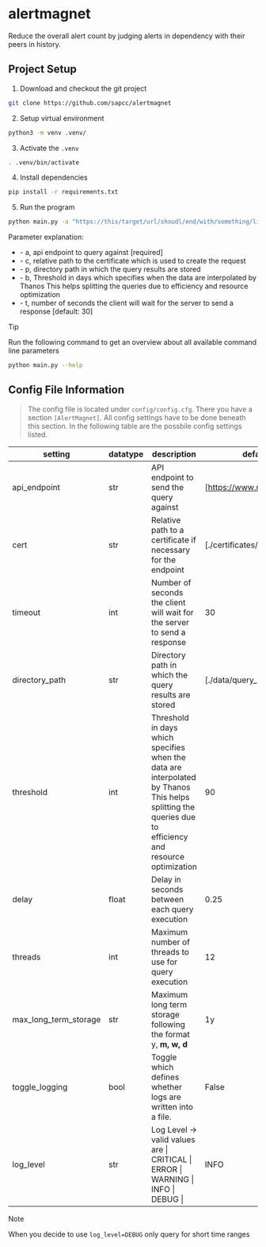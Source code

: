 # alertmagnet

Reduce the overall alert count by judging alerts in dependency with their peers in history.

## Project Setup

1. Download and checkout the git project

```bash
git clone https://github.com/sapcc/alertmagnet
```

2. Setup virtual environment

```bash
python3 -m venv .venv/
```

3. Activate the `.venv`

```bash
. .venv/bin/activate
```

4. Install dependencies

```bash
pip install -r requirements.txt
```

5. Run the program

```bash
python main.py -a "https://this/target/url/shoudl/end/with/something/like/api/v1/" -c "./relative_path_to_your_certificates_if_you_neew/certificate.pem" -p "/directory/to/store/your/query_results" -b 90 -t 150
```

Parameter explanation:

- \- a, api endpoint to query against [required]
- \- c, relative path to the certificate which is used to create the request
- \- p, directory path in which the query results are stored
- \- b, Threshold in days which specifies when the data are interpolated by Thanos This helps splitting the queries due to efficiency and resource optimization
- \- t, number of seconds the client will wait for the server to send a response \[default: 30\]

> [!TIP]
> Run the following command to get an overview about all available command line parameters
>
> ```bash
> python main.py --help
> ```

## Config File Information

> The config file is located under `config/config.cfg`. There you have a section `[AlertMagnet]`. All config settings have to be done beneath this section. In the following table are the possbile config settings listed.

| setting               | datatype | description                                                                                                                                                  | default / [example value]                    |
| --------------------- | -------- | ------------------------------------------------------------------------------------------------------------------------------------------------------------ | -------------------------------------------- |
| api_endpoint          | str      | API endpoint to send the query against                                                                                                                       | [https://www.metrics.region.app.com/api/v1/] |
| cert                  | str      | Relative path to a certificate if necessary for the endpoint                                                                                                 | [./certificates/certificate.pem]             |
| timeout               | int      | Number of seconds the client will wait for the server to send a response                                                                                     | 30                                           |
| directory_path        | str      | Directory path in which the query results are stored                                                                                                         | [./data/query_results]                       |
| threshold             | int      | Threshold in days which specifies when the data are interpolated by Thanos <br> This helps splitting the queries due to efficiency and resource optimization | 90                                           |
| delay                 | float    | Delay in seconds between each query execution                                                                                                                | 0.25                                         |
| threads               | int      | Maximum number of threads to use for query execution                                                                                                         | 12                                           |
| max_long_term_storage | str      | Maximum long term storage following the format <a>y, <b>m, <c>w, <d>d                                                                                        | 1y                                           |
| toggle_logging        | bool     | Toggle which defines whether logs are written into a file.                                                                                                   | False                                        |
| log_level             | str      | Log Level -> valid values are \| CRITICAL \| ERROR \| WARNING \| INFO \| DEBUG \|                                                                            | INFO                                         |

> [!NOTE]
> When you decide to use `log_level=DEBUG` only query for short time ranges

